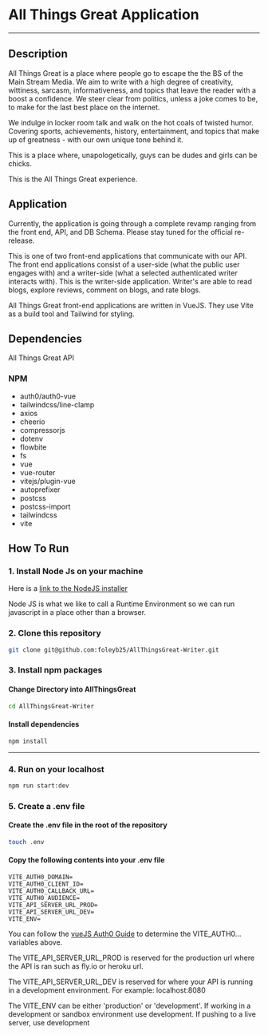 # All Things Great Application

---

## Description
All Things Great is a place where people go to escape the the BS of the Main Stream Media. We aim to write with a high degree of creativity, wittiness, sarcasm, informativeness, and topics that leave the reader with a boost a confidence. We steer clear from politics, unless a joke comes to be, to make for the last best place on the internet.

We indulge in locker room talk and walk on the hot coals of twisted humor. Covering sports, achievements, history, entertainment, and topics that make up of greatness - with our own unique tone behind it.

This is a place where, unapologetically, guys can be dudes and girls can be chicks.

This is the All Things Great experience.

## Application
Currently, the application is going through a complete revamp ranging from the front end, API, and DB Schema. Please stay tuned for the official re-release.

This is one of two front-end applications that communicate with our API. The front end applications consist of a user-side (what the public user engages with) and a writer-side (what a selected authenticated writer interacts with). This is the writer-side application. Writer's are able to read blogs, explore reviews, comment on blogs, and rate blogs.

All Things Great front-end applications are written in VueJS. They use Vite as a build tool and Tailwind for styling.

## Dependencies
All Things Great API

### NPM
* auth0/auth0-vue
* tailwindcss/line-clamp
* axios
* cheerio
* compressorjs
* dotenv
* flowbite
* fs
* vue
* vue-router
* vitejs/plugin-vue
* autoprefixer
* postcss
* postcss-import
* tailwindcss
* vite

## How To Run
### 1. Install Node Js on your machine
Here is a [link to the NodeJS installer](https://nodejs.org/en/download/)

Node JS is what we like to call a Runtime Environment so we can run javascript in a place other than a browser.

### 2. Clone this repository 
```bash
git clone git@github.com:foleyb25/AllThingsGreat-Writer.git
```

### 3. Install npm packages
#### Change Directory into AllThingsGreat
```bash
cd AllThingsGreat-Writer
```

#### Install dependencies
```bash
npm install
```
---

### 4. Run on your localhost
```bash
npm run start:dev
```

### 5. Create a .env file
#### Create the .env file in the root of the repository
```bash
touch .env
```
#### Copy the following contents into your .env file
```
VITE_AUTH0_DOMAIN=
VITE_AUTH0_CLIENT_ID=
VITE_AUTH0_CALLBACK_URL=
VITE_AUTH0_AUDIENCE=
VITE_API_SERVER_URL_PROD=
VITE_API_SERVER_URL_DEV=
VITE_ENV=

```

You can follow the [vueJS Auth0 Guide](https://developer.auth0.com/resources/guides/spa/vue/basic-authentication?_ga=2.206481627.994626085.1671747367-310607164.1670727635&_gl=1*rhesnb*rollup_ga*MzEwNjA3MTY0LjE2NzA3Mjc2MzU.*rollup_ga_F1G3E656YZ*MTY3MTc0NzM2Ny4yLjAuMTY3MTc0NzM2Ny42MC4wLjA.) to determine the VITE_AUTH0... variables above.

The VITE_API_SERVER_URL_PROD is reserved for the production url where the API is ran such as fly.io or heroku url.

The VITE_API_SERVER_URL_DEV is reserved for where your API is running in a development environment. For example: localhost:8080

The VITE_ENV can be either 'production' or 'development'. If working in a development or sandbox environment use development. If pushing to a live server, use development